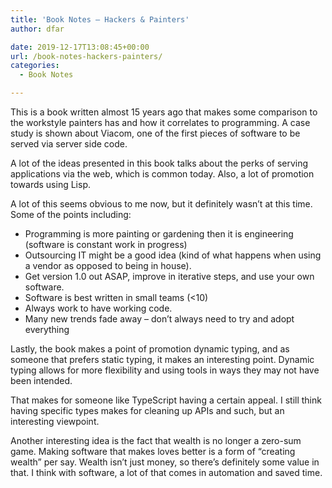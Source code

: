 ```yaml
---
title: 'Book Notes – Hackers & Painters'
author: dfar

date: 2019-12-17T13:08:45+00:00
url: /book-notes-hackers-painters/
categories:
  - Book Notes

---
```

This is a book written almost 15 years ago that makes some comparison to the workstyle painters has and how it correlates to programming. A case study is shown about Viacom, one of the first pieces of software to be served via server side code.

A lot of the ideas presented in this book talks about the perks of serving applications via the web, which is common today. Also, a lot of promotion towards using Lisp.

A lot of this seems obvious to me now, but it definitely wasn’t at this time. Some of the points including:

  * Programming is more painting or gardening then it is engineering (software is constant work in progress)
  * Outsourcing IT might be a good idea (kind of what happens when using a vendor as opposed to being in house).
  * Get version 1.0 out ASAP, improve in iterative steps, and use your own software.
  * Software is best written in small teams (<10)
  * Always work to have working code.
  * Many new trends fade away &#8211; don’t always need to try and adopt everything 

Lastly, the book makes a point of promotion dynamic typing, and as someone that prefers static typing, it makes an interesting point. Dynamic typing allows for more flexibility and using tools in ways they may not have been intended.

That makes for someone like TypeScript having a certain appeal. I still think having specific types makes for cleaning up APIs and such, but an interesting viewpoint.

Another interesting idea is the fact that wealth is no longer a zero-sum game. Making software that makes loves better is a form of “creating wealth” per say. Wealth isn’t just money, so there’s definitely some value in that. I think with software, a lot of that comes in automation and saved time.